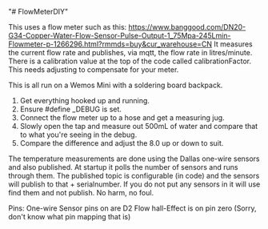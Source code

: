 "# FlowMeterDIY" 

This uses a flow meter such as this: https://www.banggood.com/DN20-G34-Copper-Water-Flow-Sensor-Pulse-Output-1_75Mpa-245Lmin-Flowmeter-p-1266296.html?rmmds=buy&cur_warehouse=CN
It measures the current flow rate and publishes, via mqtt, the flow rate in litres/minute.
There is a calibration value at the top of the code called calibrationFactor. This needs adjusting to compensate for your meter.

This is all run on a Wemos Mini with a soldering board backpack. 


1. Get everything hooked up and running.
2. Ensure #define _DEBUG is set.
3. Connect the flow meter up to a hose and get a measuring jug.
4. Slowly open the tap and measure out 500mL of water and compare that to what you're seeing in the debug.
5. Compare the difference and adjust the 8.0 up or down to suit.



The temperature measurements are done using the Dallas one-wire sensors and also published. At startup it polls the number of sensors and runs through them.
The published topic is configurable (in code) and the sensors will publish to that + serialnumber. 
If you do not put any sensors in it will use find them and not publish. No harm, no foul.


Pins:
	One-wire Sensor pins on are D2
	Flow hall-Effect is on pin zero (Sorry, don't know what pin mapping that is)